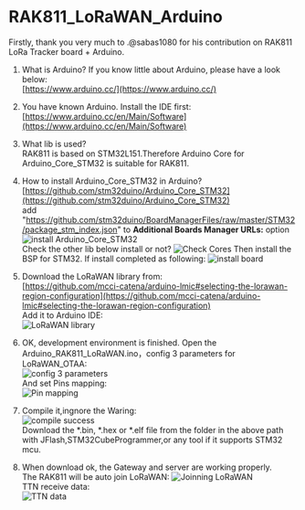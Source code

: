 # RAK811_LoRaWAN_Arduino

Firstly, thank you very much to .@sabas1080 for his contribution on RAK811 LoRa Tracker board + Arduino.

1. What is Arduino?
If you know little about Arduino, please have a look below:  
[https://www.arduino.cc/](https://www.arduino.cc/)

2. You have known Arduino.  Install the IDE first:  
[https://www.arduino.cc/en/Main/Software](https://www.arduino.cc/en/Main/Software)

3. What lib is used?  
RAK811 is based on STM32L151.Therefore Arduino Core for Arduino_Core_STM32 is suitable for RAK811.

4. How to install Arduino_Core_STM32 in Arduino?  
[https://github.com/stm32duino/Arduino_Core_STM32](https://github.com/stm32duino/Arduino_Core_STM32)  
add "https://github.com/stm32duino/BoardManagerFiles/raw/master/STM32/package_stm_index.json" to **Additional Boards Manager URLs:** option  
![install Arduino_Core_STM32](https://i.imgur.com/YT9RnJZ.png)  
Check the other lib below install or not?
![Check Cores](https://i.imgur.com/faDIbvj.png)
Then install the BSP for STM32.
If install completed as following:
![install board](https://i.imgur.com/qF42t5X.png)
5. Download the LoRaWAN library from:  
[https://github.com/mcci-catena/arduino-lmic#selecting-the-lorawan-region-configuration](https://github.com/mcci-catena/arduino-lmic#selecting-the-lorawan-region-configuration)  
Add it to Arduino IDE:  
![LoRaWAN library](https://i.imgur.com/y0EIxmZ.png)
6. OK, development environment is finished. Open the Arduino_RAK811_LoRaWAN.ino，config 3 parameters for LoRaWAN_OTAA:  
![config 3 parameters](https://i.imgur.com/gJkX8hy.png)  
And set Pins mapping:  
![Pin mapping](https://i.imgur.com/pcTiILc.png)

7. Compile it,ingnore the Waring:  
![compile success](https://i.imgur.com/2eEF9MG.png)  
Download the *.bin, *.hex or *.elf file from the folder in the above path with JFlash,STM32CubeProgrammer,or any tool if it supports STM32 mcu.

8. When download ok, the Gateway and server are working properly.  
The RAK811 will be auto join LoRaWAN:
![Joinning LoRaWAN](https://i.imgur.com/jT9HJbX.png)  
TTN receive data:  
![TTN data](https://i.imgur.com/2uZxblA.png)

